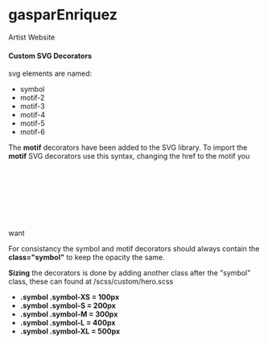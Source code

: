 # gasparEnriquez
Artist Website

#### Custom SVG Decorators
svg elements are named:
  * symbol
  * motif-2
  * motif-3
  * motif-4
  * motif-5
  * motif-6
 
The __motif__ decorators have been added to the SVG library. To import the __motif__ SVG decorators use this syntax, changing the href to the motif you want
 <svg class="symbol symbol-XS"><use xmlns:xlink="http://www.w3.org/1999/xlink" xlink:href="#motif-2"></use></svg>
    
For consistancy the symbol and motif decorators should always contain the __class="symbol"__ to keep the opacity the same. 

__Sizing__ the decorators is done by adding another class after the "symbol" class, these can found at /scss/custom/hero.scss

+ __.symbol .symbol-XS = 100px__
+ __.symbol .symbol-S = 200px__
+ __.symbol .symbol-M = 300px__
+ __.symbol .symbol-L = 400px__
+ __.symbol .symbol-XL = 500px__



